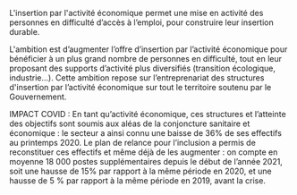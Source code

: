 <p>
  <span id="brief">
L'insertion par l'activité économique permet une mise en activité des personnes en difficulté d’accès à l’emploi, pour construire leur insertion durable.
</p>

<p>
L'ambition est d’augmenter l’offre d’insertion par l’activité économique pour bénéficier à un plus grand nombre de personnes en difficulté, tout en leur proposant des supports d’activité plus diversifiés (transition écologique, industrie…).
Cette ambition repose sur l’entreprenariat des structures d'insertion par l’activité économique sur tout le territoire soutenu par le Gouvernement.
</p>
<p>
IMPACT COVID : En tant qu’activité économique, ces structures et l’atteinte des objectifs sont soumis aux aléas de la conjoncture sanitaire et économique : le secteur a ainsi connu une baisse de 36% de ses effectifs au printemps 2020. Le plan de relance pour l’inclusion a permis de reconstituer ces effectifs et même déjà de les augmenter : on compte en moyenne 18 000 postes supplémentaires depuis le début de l’année 2021, soit une hausse de 15% par rapport à la même période en 2020, et une hausse de 5 % par rapport à la même période en 2019, avant la crise.
</p>